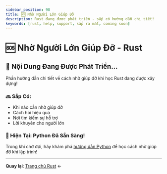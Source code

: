 ```yaml
---
sidebar_position: 98
title: 🆘 Nhờ Người Lớn Giúp Đỡ
description: Rust đang được phát triển - sắp có hướng dẫn chi tiết!
keywords: [rust, help, support, sắp ra mắt, coming soon]
---
```


# 🆘 Nhờ Người Lớn Giúp Đỡ - Rust

## 🚧 Nội Dung Đang Được Phát Triển...

Phần hướng dẫn chi tiết về cách nhờ giúp đỡ khi học Rust đang được xây dựng!

### 🔜 Sắp Có:
- Khi nào cần nhờ giúp đỡ
- Cách hỏi hiệu quả
- Nơi tìm kiếm sự hỗ trợ
- Lời khuyên cho người lớn

### 🐍 Hiện Tại: Python Đã Sẵn Sàng!
Trong khi chờ đợi, hãy khám phá [hướng dẫn Python](/docs-python/help-and-tips) để học cách nhờ giúp đỡ khi lập trình!

---

**Quay lại**: [Trang chủ Rust](/docs-rust/intro) ←